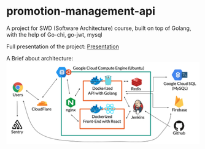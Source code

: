 # promotion-management-api

A project for SWD (Software Architecture) course, built on top of Golang, with the help of Go-chi, go-jwt, mysql

Full presentation of the project: [Presentation](https://github.com/huynhducduy/promotion-management-api/blob/master/presentation.pdf)

A Brief about architecture: ![](https://raw.githubusercontent.com/huynhducduy/promotion-management-api/master/architecture.png)
